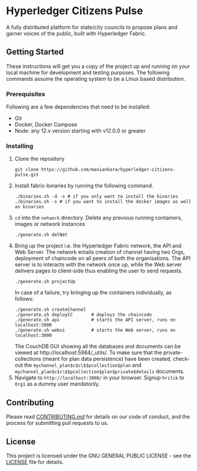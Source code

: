 # Hyperledger Citizens Pulse

A fully distributed platform for state/city councils to propose plans and garner voices of the public, built with Hyperledger Fabric.

## Getting Started

These instructions will get you a copy of the project up and running on your local machine for development and testing purposes. The following commands assume the operating system to be a Linux based distribution.

### Prerequisites

Following are a few dependencies that need to be installed:

- Git
- Docker, Docker Compose
- Node: any 12.x version starting with v12.0.0 or greater

### Installing

1. Clone the repository
   ```
   git clone https://github.com/maniankara/hyperledger-citizens-pulse.git
   ```
2. Install fabric-binaries by running the following command.
   ```
   ./binaries.sh -d -s # if you only want to install the binaries
   ./binaries.sh -s # if you want to install the docker images as well as binaries
   ```
3. `cd` into the `network` directory. Delete any previous running containers, images or network instances
   ```
   ./generate.sh delNet
   ```
4. Bring up the project i.e. the Hyperledger Fabric network, the API and Web Server. The network entails creation of channel having two Orgs, deployment of chaincode on all peers of both the organisations. The API server is to interacts with the network once up, while the Web server delivers pages to client-side thus enabling the user to send requests.
   ```
   ./generate.sh projectUp
   ```
   In case of a failure, try bringing up the containers individually, as follows:
   ```
   ./generate.sh createChannel
   ./generate.sh deployCC       # deploys the chaincode
   ./generate.sh api            # starts the API server, runs on localhost:5000
   ./generate.sh webui          # starts the Web server, runs on localhost:3000
   ```
   The CouchDB GUI showing all the databases and documents can be viewed at http://localhost:5984/_utils/. To make sure that the private-collections (meant for plan data persistence) have been created, check-out the `mychannel_plan$c$c\$$pcollection$plan` and `mychannel_plan$c$c\$$pcollection$plan$private$details` documents.
5. Navigate to `http://localhost:3000/` in your browser. Signup `hritik` to `Org1` as a dummy user mandatorily.

## Contributing

Please read [CONTRIBUTING.md](CONTRIBUTING.md) for details on our code of conduct, and the process for submitting pull requests to us.

## License

This project is licensed under the GNU GENERAL PUBLIC LICENSE - see the [LICENSE](LICENSE) file for details.
